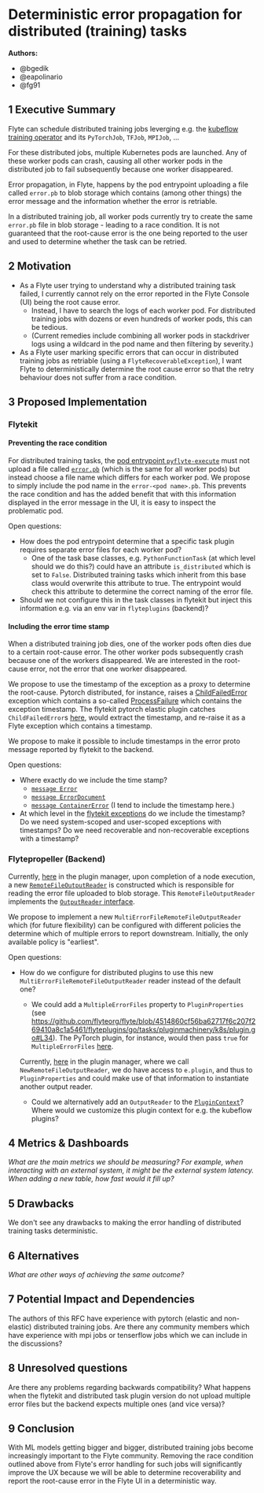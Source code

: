 # Deterministic error propagation for distributed (training) tasks

**Authors:**

- @bgedik
- @eapolinario
- @fg91

## 1 Executive Summary

Flyte can schedule distributed training jobs leverging e.g. the [kubeflow training operator](https://github.com/kubeflow/training-operator/tree/f55a91d03f23498cdb465ac26c78566228077c51) and its `PyTorchJob`, `TFJob`, `MPIJob`, ...

For these distributed jobs, multiple Kubernetes pods are launched. Any of these worker pods can crash, causing all other worker pods in the distributed job to fail subsequently because one worker disappeared.

Error propagation, in Flyte, happens by the pod entrypoint uploading a file called `error.pb` to blob storage which contains (among other things) the error message and the information whether the error is retriable.

In a distributed training job, all worker pods currently try to create the same `error.pb` file in blob storage - leading to a race condition. It is not guaranteed that the root-cause error is the one being reported to the user and used to determine whether the task can be retried.

## 2 Motivation

* As a Flyte user trying to understand why a distributed training task failed, I currently cannot rely on the error reported in the Flyte Console (UI) being the root cause error.
    * Instead, I have to search the logs of each worker pod. For distributed training jobs with dozens or even hundreds of worker pods, this can be tedious.
    * (Current remedies include combining all worker pods in stackdriver logs using a wildcard in the pod name and then filtering by severity.)
* As a Flyte user marking specific errors that can occur in distributed training jobs as retriable (using a `FlyteRecoverableException`), I want Flyte to deterministically determine the root cause error so that the retry behaviour does not suffer from a race condition.

## 3 Proposed Implementation

### Flytekit

#### Preventing the race condition

For distributed training tasks, the [pod entrypoint `pyflyte-execute`](https://github.com/flyteorg/flytekit/blob/master/flytekit/bin/entrypoint.py) must not upload a file called [`error.pb`](https://github.com/flyteorg/flytekit/blob/77d056ab9fda40ec6b2312a4d197b9107cdb70dc/flytekit/core/constants.py#L4) (which is the same for all worker pods) but instead choose a file name which differs for each worker pod. We propose to simply include the pod name in the `error-<pod name>.pb`. This prevents the race condition and has the added benefit that with this information displayed in the error message in the UI, it is easy to inspect the problematic pod.

Open questions:
* How does the pod entrypoint determine that a specific task plugin requires separate error files for each worker pod?
    * One of the task base classes, e.g. `PythonFunctionTask` (at which level should we do this?) could have an attribute `is_distributed` which is set to `False`. Distributed training tasks which inherit from this base class would overwrite this attribute to true. The entrypoint would check this attribute to determine the correct naming of the error file.
* Should we not configure this in the task classes in flytekit but inject this information e.g. via an env var in `flyteplugins` (backend)?

#### Including the error time stamp

When a distributed training job dies, one of the worker pods often dies due to a certain root-cause error. The other worker pods subsequently crash because one of the workers disappeared. We are interested in the root-cause error, not the error that one worker disappeared.

We propose to use the timestamp of the exception as a proxy to determine the root-cause. Pytorch distributed, for instance, raises a [ChildFailedError](https://github.com/pytorch/pytorch/blob/36d24925c66661037349cad3759dc33850ed0291/torch/distributed/elastic/multiprocessing/errors/__init__.py#L199C16-L199C17) exception which contains a so-called [ProcessFailure](https://github.com/pytorch/pytorch/blob/36d24925c66661037349cad3759dc33850ed0291/torch/distributed/elastic/multiprocessing/errors/__init__.py#L90) which contains the exception timestamp. The flytekit pytorch elastic plugin catches `ChildFailedError`s [here](https://github.com/flyteorg/flytekit/blob/77d056ab9fda40ec6b2312a4d197b9107cdb70dc/plugins/flytekit-kf-pytorch/flytekitplugins/kfpytorch/task.py#L449), would extract the timestamp, and re-raise it as a Flyte exception which contains a timestamp.


We propose to make it possible to include timestamps in the error proto message reported by flytekit to the backend.

Open questions:
* Where exactly do we include the time stamp?
    * [`message Error`](https://github.com/flyteorg/flyte/blob/d6da838627d57cd27d60beea004e974ce1fb3ca5/flyteidl/protos/flyteidl/core/types.proto#L202)
    * [`message ErrorDocument`](https://github.com/flyteorg/flyte/blob/30d33149159c90d0de44f6351b8d5d7309242e59/flyteidl/protos/flyteidl/core/errors.proto#L32-L35)
    * [`message ContainerError`](https://github.com/flyteorg/flyte/blob/30d33149159c90d0de44f6351b8d5d7309242e59/flyteidl/protos/flyteidl/core/errors.proto#L11) (I tend to include the timestamp here.)
* At which level in the [flytekit exceptions](https://github.com/flyteorg/flytekit/tree/master/flytekit/exceptions) do we include the timestamp? Do we need system-scoped and user-scoped exceptions with timestamps? Do we need recoverable and non-recoverable exceptions with a timestamp?


### Flytepropeller (Backend)

Currently, [here](https://github.com/flyteorg/flyte/blob/4514860cf56ba62717f6c207f269410a8c1a5461/flytepropeller/pkg/controller/nodes/task/k8s/plugin_manager.go#L290) in the plugin manager, upon completion of a node execution, a new [`RemoteFileOutputReader`](https://github.com/flyteorg/flyte/blob/d6da838627d57cd27d60beea004e974ce1fb3ca5/flyteplugins/go/tasks/pluginmachinery/ioutils/remote_file_output_reader.go#L14) is constructed which is responsible for reading the error file uploaded to blob storage. This `RemoteFileOutputReader` implements the [`OutputReader` interface](https://github.com/flyteorg/flyte/blob/1e54d21c4d4ee74245f799a57b4bb8a5534e8368/flyteplugins/go/tasks/pluginmachinery/io/iface.go#L32).

We propose to implement a new `MultiErrorFileRemoteFileOutputReader` which (for future flexibility) can be configured with different policies the determine which of multiple errors to report downstream. Initially, the only available policy is "earliest".

Open questions:

* How do we configure for distributed plugins to use this new `MultiErrorFileRemoteFileOutputReader` reader instead of the default one?
    * We could add a `MultipleErrorFiles` property to `PluginProperties` (see https://github.com/flyteorg/flyte/blob/4514860cf56ba62717f6c207f269410a8c1a5461/flyteplugins/go/tasks/pluginmachinery/k8s/plugin.go#L34). The PyTorch plugin, for instance, would then pass `true` for `MultipleErrorFiles` [here](https://github.com/flyteorg/flyte/blob/4514860cf56ba62717f6c207f269410a8c1a5461/flyteplugins/go/tasks/plugins/k8s/kfoperators/pytorch/pytorch.go#L31).
    
    Currently, [here](https://github.com/flyteorg/flyte/blob/4514860cf56ba62717f6c207f269410a8c1a5461/flytepropeller/pkg/controller/nodes/task/k8s/plugin_manager.go#L290) in the plugin manager, where we call `NewRemoteFileOutputReader`, we do have access to `e.plugin`, and thus to `PluginProperties` and could make use of that information to instantiate another output reader.
    * Could we alternatively add an `OutputReader` to the [`PluginContext`](https://github.com/flyteorg/flyte/blob/4514860cf56ba62717f6c207f269410a8c1a5461/flyteplugins/go/tasks/pluginmachinery/k8s/plugin.go#L51)? Where would we customize this plugin context for e.g. the kubeflow plugins?


## 4 Metrics & Dashboards

*What are the main metrics we should be measuring? For example, when interacting with an external system, it might be the external system latency. When adding a new table, how fast would it fill up?*

## 5 Drawbacks

We don't see any drawbacks to making the error handling of distributed training tasks deterministic.

## 6 Alternatives

*What are other ways of achieving the same outcome?*

## 7 Potential Impact and Dependencies

The authors of this RFC have experience with pytorch (elastic and non-elastic) distributed training jobs. Are there any community members which have experience with mpi jobs or tenserflow jobs which we can include in the discussions?

## 8 Unresolved questions

Are there any problems regarding backwards compatibility? What happens when the flytekit and distributed task plugin version do not upload multiple error files but the backend expects multiple ones (and vice versa)?

## 9 Conclusion

With ML models getting bigger and bigger, distributed training jobs become increasingly important to the Flyte community. Removing the race condition outlined above from Flyte's error handling for such jobs will significantly improve the UX because we will be able to determine recoverability and report the root-cause error in the Flyte UI in a deterministic way.
